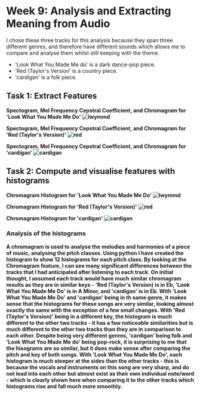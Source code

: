 # Week 9: Analysis and Extracting Meaning from Audio 

I chose these three tracks for this analysis because they span three different genres, and therefore have different sounds which allows me to compare and analyse them whilst still keeping with the theme.
- 'Look What You Made Me do' is a dark dance-pop piece.
- 'Red (Taylor's Version' is a country piece.
- 'cardigan' is a folk piece. 

## Task 1: Extract Features
<b> Spectogram, Mel Frequency Cepstral Coefficient, and Chromagram for 'Look What You Made Me Do' 
![lwymmd](lwymmd.PNG)

<b> Spectogram, Mel Frequency Cepstral Coefficient, and Chromagram for 'Red (Taylor's Version)' 
![red](red.PNG)

<b> Spectogram, Mel Frequency Cepstral Coefficient, and Chromagram for 'cardigan' 
![cardigan](cardigan.PNG)

## Task 2: Compute and visualise features with histograms

<b> Chromagram Histogram for 'Look What You Made Me Do' 
![lwymmd](lwymmd_analysis.png)

<b> Chromagram Histogram for 'Red (Taylor's Version)' 
![red](red_analysis.png)

<b> Chromagram Histogram for 'cardigan' 
![cardigan](cardigan_analysis.png)
</b>

### Analysis of the histograms
A chromagram is used to analyse the melodies and harmonies of a piece of music, analysing the pitch classes. Using python I have created the histogram to show 12 histograms for each pitch class. By looking at the Chromagram feature, I can see many significant differences between the tracks that I had anticipated after listening to each track. On initial thought, I assumed each track would have much similar chromagram results as they are in similar keys - 'Red (Taylor's Version) is in Eb, 'Look What You Made Me Do' is in  A Minor, and 'cardigan' is in Eb. With 'Look What You Made Me Do' and 'cardigan' being in th same genre, it makes sense that the histograms for these songs are very similar, looking almost exactly the same with the exception of a few small changes. With 'Red (Taylor's Version)' being in a different key, the histogram is much different to the other two tracks - it has a few noticeable similarities but is much different to the other two tracks than they are in comparison to each other. Despite being very different genres, 'cardigan' being folk and 'Look What You Made Me do' being pop-rock, it is surprising to me that the hisograms are so similar, but it does make sense after comparing the pitch and key of both songs. With 'Look What You Made Me Do', each histogram is much steeper at the sides than the other tracks - this is because the vocals and instruments on this song are very sharp, and do not lead into each other but almost exist as their own individual note/word - which is clearly shown here when comparing it to the other tracks which histograms rise and fall much more smoothly. 
